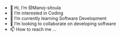 - 👋 Hi, I’m @Manoj-sitoula
- 👀 I’m interested in Coding
- 🌱 I’m currently learning Software Development
- 💞️ I’m looking to collaborate on developing software
- 📫 How to reach me ...

<!---
Manoj-sitoula/Manoj-sitoula is a ✨ special ✨ repository because its `README.md` (this file) appears on your GitHub profile.
You can click the Preview link to take a look at your changes.
--->
